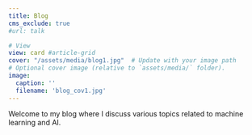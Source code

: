 ```yaml
---
title: Blog
cms_exclude: true
#url: talk

# View
view: card #article-grid
cover: "/assets/media/blog1.jpg"  # Update with your image path
# Optional cover image (relative to `assets/media/` folder).
image:
  caption: ''
  filename: 'blog_cov1.jpg'
---
```

Welcome to my blog where I discuss various topics related to machine learning and AI.